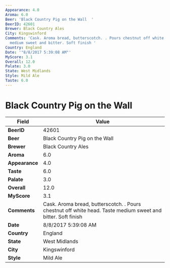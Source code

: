 ```yaml
---
Appearance: 4.0
Aroma: 6.0
Beer: 'Black Country Pig on the Wall  '
BeerID: 42601
Brewer: Black Country Ales
City: Kingswinford
Comments: 'Cask. Aroma bread, butterscotch. . Pours chestnut off white head. Taste
  medium sweet and bitter. Soft finish '
Country: England
Date: '"8/8/2017 5:39:08 AM"'
MyScore: 3.1
Overall: 12.0
Palate: 3.0
State: West Midlands
Style: Mild Ale
Taste: 6.0
---
```


# Black Country Pig on the Wall  

| Field         | Value |
|---------------|-------|
| **BeerID** | 42601 |
| **Beer** | Black Country Pig on the Wall   |
| **Brewer** | Black Country Ales |
| **Aroma** | 6.0 |
| **Appearance** | 4.0 |
| **Taste** | 6.0 |
| **Palate** | 3.0 |
| **Overall** | 12.0 |
| **MyScore** | 3.1 |
| **Comments** | Cask. Aroma bread, butterscotch. . Pours chestnut off white head. Taste medium sweet and bitter. Soft finish  |
| **Date** | 8/8/2017 5:39:08 AM |
| **Country** | England |
| **State** | West Midlands |
| **City** | Kingswinford |
| **Style** | Mild Ale |
